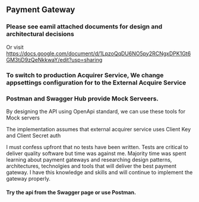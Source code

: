 ## Payment Gateway 

### Please see eamil attached documents for design and architectural decisions
Or visit https://docs.google.com/document/d/1LpzoQqDU6NO5py2RCNgxDPK1Gt6GM3tjD9zQeNkkwaY/edit?usp=sharing

### To switch to production Acquirer Service, We change appsettings configuration for to the External Acquire Service

### Postman and Swagger Hub provide Mock Serveers. 
By designing the API using OpenApi standard, we can use these tools for Mock servers

The implementation assumes that external acquirer service uses Client Key and Client Secret auth

I must confess upfront that no tests have been written. Tests are critical to deliver quality software but time was against me. 
Majority time was spent learning about payment gateways and researching design patterns, architectures, technolgies and tools that will deliver the best payment gateway.
I have this knowledge and skills and will continue to implement the gateway properly.

#### Try the api from the Swagger page or use Postman.
